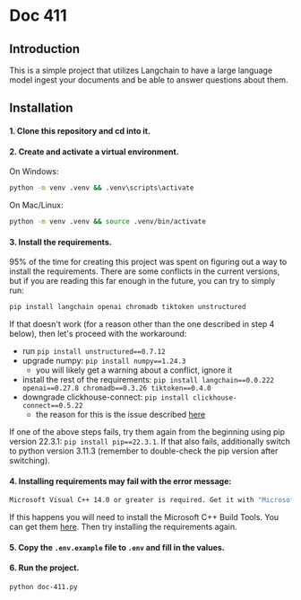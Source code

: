 # Doc 411

## Introduction
This is a simple project that utilizes Langchain to have a large language model ingest your documents and be able to answer questions about them.

## Installation

#### 1. Clone this repository and cd into it.

#### 2. Create and activate a virtual environment.
On Windows:
```bash
python -m venv .venv && .venv\scripts\activate
```

On Mac/Linux:
```bash
python -m venv .venv && source .venv/bin/activate
```

#### 3. Install the requirements.
95% of the time for creating this project was spent on figuring out a way to install the requirements. There are some conflicts in the current versions, but if you are reading this far enough in the future, you can try to simply run:
```bash
pip install langchain openai chromadb tiktoken unstructured
```
If that doesn't work (for a reason other than the one described in step 4 below), then let's proceed with the workaround:
- run `pip install unstructured==0.7.12`
- upgrade numpy: `pip install numpy==1.24.3`
    - you will likely get a warning about a conflict, ignore it
- install the rest of the requirements: `pip install langchain==0.0.222 openai==0.27.8 chromadb==0.3.26 tiktoken==0.4.0`
- downgrade clickhouse-connect: `pip install clickhouse-connect==0.5.22`
    - the reason for this is the issue described [here](https://github.com/imartinez/privateGPT/issues/723)

If one of the above steps fails, try them again from the beginning using pip version 22.3.1: `pip install pip==22.3.1`. If that also fails, additionally switch to python version 3.11.3 (remember to double-check the pip version after switching).

#### 4. Installing requirements may fail with the error message:
```bash
Microsoft Visual C++ 14.0 or greater is required. Get it with "Microsoft C++ Build Tools": https://visualstudio.microsoft.com/visual-cpp-build-tools/
```
If this happens you will need to install the Microsoft C++ Build Tools. You can get them [here](https://visualstudio.microsoft.com/visual-cpp-build-tools/). Then try installing the requirements again.

#### 5. Copy the `.env.example` file to `.env` and fill in the values. 

#### 6. Run the project.
```bash
python doc-411.py
```
